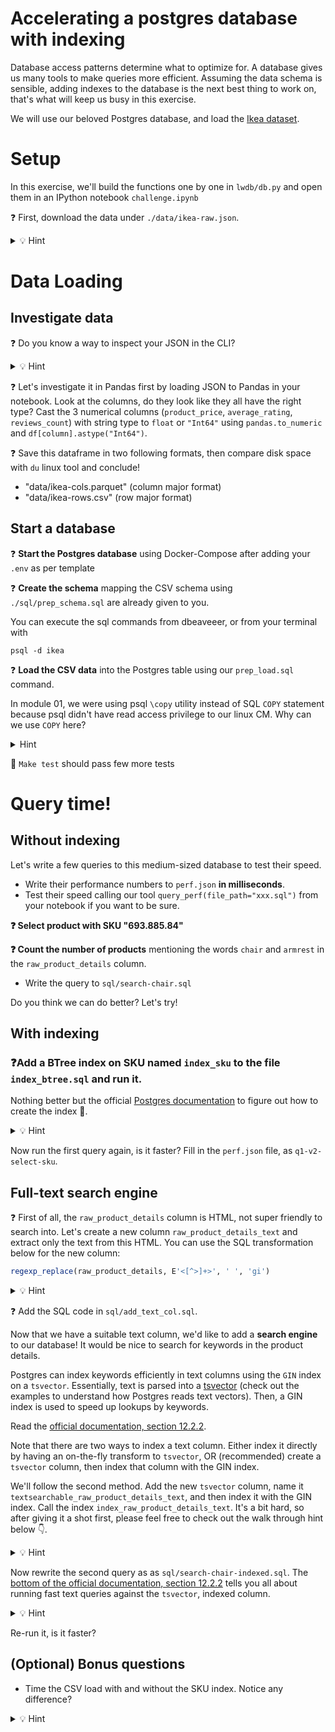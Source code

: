 # Accelerating a postgres database with indexing

Database access patterns determine what to optimize for. A database gives us many tools to make queries more efficient. Assuming the data schema is sensible, adding indexes to the database is the next best thing to work on, that's what will keep us busy in this exercise.

We will use our beloved Postgres database, and load the [Ikea dataset](https://www.kaggle.com/datasets/crawlfeeds/ikea-us-products-dataset).

# Setup

In this exercise, we'll build the functions one by one in `lwdb/db.py` and open them in an IPython notebook `challenge.ipynb`

❓ First, download the data under `./data/ikea-raw.json`.

<details>
  <summary markdown='span'>💡 Hint</summary>

  Use `wget` or `scp` from the CHEATSHEET.md
</details>


# Data Loading

## Investigate data

❓ Do you know a way to inspect your JSON in the CLI?

<details>
  <summary markdown='span'>💡 Hint</summary>

  Look at a first few lines of the JSON, in the command line do:
  ```bash
  cat ./data/ikea-raw.json | python -m json.tool | head -n20
  # or
  cat ./data/ikea-raw.json | jq '.' | head -n20
  ```
</details>

❓ Let's investigate it in Pandas first by loading JSON to Pandas in your notebook. Look at the columns, do they look like they all have the right type? Cast the 3 numerical columns (`product_price`, `average_rating`, `reviews_count`) with string type to `float` or `"Int64"` using `pandas.to_numeric` and `df[column].astype("Int64")`.

❓ Save this dataframe in two following formats, then compare disk space with `du` linux tool and conclude!
- "data/ikea-cols.parquet" (column major format)
- "data/ikea-rows.csv" (row major format)


## Start a database

❓ **Start the Postgres database** using Docker-Compose after adding your `.env` as per template

❓ **Create the schema** mapping the CSV schema using `./sql/prep_schema.sql` are already given to you.

You can execute the sql commands from dbeaveeer, or from your terminal with

```
psql -d ikea
```

❓ **Load the CSV data** into the Postgres table using our `prep_load.sql` command.

In module 01, we were using psql `\copy` utility instead of SQL `COPY` statement because psql didn't have read access privilege to our linux CM. Why can we use `COPY` here?

<details>
  <summary markdown='span'>Hint</summary>

Because we are inside a container this time!
</details>

🧪 `Make test` should pass few more tests

# Query time!

## Without indexing
Let's write a few queries to this medium-sized database to test their speed.
- Write their performance numbers to `perf.json` **in milliseconds**.
- Test their speed calling our tool `query_perf(file_path="xxx.sql")` from your notebook if you want to be sure.

**❓ Select product with SKU "693.885.84"**

**❓ Count the number of products** mentioning the words `chair` and `armrest` in the `raw_product_details` column.
- Write the query to `sql/search-chair.sql`

Do you think we can do better? Let's try!

## With indexing

### ❓Add a BTree index on SKU named `index_sku` to the file `index_btree.sql` and run it.

Nothing better but the official [Postgres documentation](https://www.postgresql.org/docs/current/sql-createindex.html) to figure out how to create the index 🙌.

<details>
  <summary markdown='span'>💡 Hint</summary>

  Indexes are BTrees by default.
</details>

Now run the first query again, is it faster? Fill in the `perf.json` file, as `q1-v2-select-sku`.

## Full-text search engine

❓ First of all, the `raw_product_details` column is HTML, not super friendly to search into. Let's create a new column `raw_product_details_text` and extract only the text from this HTML. You can use the SQL transformation below for the new column:

```sql
regexp_replace(raw_product_details, E'<[^>]+>', ' ', 'gi')
```

<details>
  <summary markdown='span'>💡 Hint</summary>

  - First create the column `raw_product_details_text`.
  - Then update its values using the transformation above.
</details>

❓ Add the SQL code in `sql/add_text_col.sql`.

Now that we have a suitable text column, we'd like to add a **search engine** to our database! It would be nice to search for keywords in the product details.

Postgres can index keywords efficiently in text columns using the `GIN` index on a `tsvector`. Essentially, text is parsed into a [tsvector](https://www.postgresql.org/docs/current/datatype-textsearch.html) (check out the examples to understand how Postgres reads text vectors). Then, a GIN index is used to speed up lookups by keywords.

Read the [official documentation, section 12.2.2](https://www.postgresql.org/docs/current/textsearch-tables.html#TEXTSEARCH-TABLES-INDEX).

Note that there are two ways to index a text column. Either index it directly by having an on-the-fly transform to `tsvector`, OR (recommended) create a `tsvector` column, then index that column with the GIN index.

We'll follow the second method. Add the new `tsvector` column, name it `textsearchable_raw_product_details_text`, and then index it with the GIN index. Call the index `index_raw_product_details_text`. It's a bit hard, so after giving it a shot first, please feel free to check out the walk through hint below 👇.

<details>
  <summary markdown='span'>💡 Hint</summary>

  First create the column

  ```sql
  ALTER TABLE <table name>
  ADD COLUMN <new tsvector column name> tsvector
  GENERATED ALWAYS AS (to_tsvector('english', <text column name>)) STORED;
  ```

  then add the index

  ```sql
  CREATE INDEX <index name>
  ON <table name>
  USING GIN (<new tsvector column name>);
  ```
</details>

Now rewrite the second query as as `sql/search-chair-indexed.sql`. The [bottom of the official documentation, section 12.2.2](https://www.postgresql.org/docs/current/textsearch-tables.html#TEXTSEARCH-TABLES-INDEX) tells you all about running fast text queries against the `tsvector`, indexed column.

<details>
  <summary markdown='span'>💡 Hint</summary>

  Break down the query as:

  ```sql
  SELECT count(*)
  FROM ikea_products
  WHERE textsearchable_raw_product_details_text @@ to_tsquery('chair & armrest');
  ```
</details>

Re-run it, is it faster?

## (Optional) Bonus questions

- Time the CSV load with and without the SKU index. Notice any difference?

<details>
  <summary markdown='span'>💡 Hint</summary>

  It's good practice to first drop the index, load a large dataset, then re-apply the index if load performance is key.
</details>
